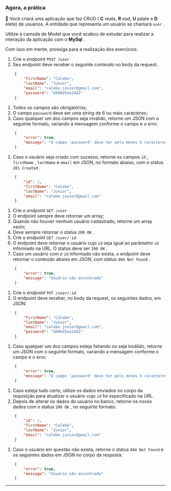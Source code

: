 
### Agora, a prática

🚀 Você criará uma aplicação que faz CRUD (  **C** reate,  **R** ead,  **U** pdate e  **D** elete) de usuários. A entidade que representa um usuário se chamará  `user`  .

Utilize a camada de Model que você acabou de estudar para realizar a interação da aplicação com o  **MySql** .

Com isso em mente, prossiga para a realização dos exercícios:

1.  Crie o  _endpoint_ `POST /user`
2.  Seu endpoint deve receber o seguinte conteúdo no body da request:
```json
    {
        "firstName": "Calebe",
        "lastName": "Junior",
        "email": "calebe.junior@gmail.com",
        "password": "d496d5ea2442"
    }
```

1.  Todos os campos são obrigatórios;
2.  O campo  `password`  deve ser uma string de 6 ou mais caracteres;
3.  Caso qualquer um dos campos seja inválido, retorne um JSON com o seguinte formato, variando a mensagem conforme o campo e o erro:
```json
    {
        "error": true,
        "message": "O campo 'password' deve ter pelo menos 6 caracteres"
    }
```

1.  Caso o usuário seja criado com sucesso, retorne os campos  `id`  ,  `firstName`  ,  `lastName`  e  `email`  em JSON, no formato abaixo, com o status  `201 Created`  .

```json
    {
        "id": 1,
        "firstName": "Calebe",
        "lastName": "Junior",
        "email": "calebe.junior@gmail.com"
    }
```

1.  Crie o  _endpoint_ `GET /user`
2.  O endpoint sempre deve retornar um array;
3.  Quando não houver nenhum usuário cadastrado, retorne um array vazio;
4.  Deve sempre retornar o status  `200 OK`  .
5.  Crie o  _endpoint_ `GET /user/:id`
6.  O endpoint deve retornar o usuário cujo  `id`  seja igual ao parâmetro  `id`  informado na URL. O status deve ser  `200 OK`  .
7.  Caso um usuário com o  `id`  informado não exista, o endpoint deve retornar o conteúdo abaixo em JSON, com status  `404 Not Found`  .

```json
    {
        "error": true,
        "message": "Usuário não encontrado"
    }
```

1.  Crie o  _endpoint_ `PUT /user/:id`
2.  O endpoint deve receber, no body da request, os seguintes dados, em JSON:

```json
    {
        "firstName": "Calebe",
        "lastName": "Junior",
        "email": "calebe.junior@gmail.com",
        "password": "d496d5ea2442"
    }
```

1.  Caso qualquer um dos campos esteja faltando ou seja inválido, retorne um JSON com o seguinte formato, variando a mensagem conforme o campo e o erro:

```json
    {
        "error": true,
        "message": "O campo 'password' deve ter pelo menos 6 caracteres"
    }
```

1.  Caso esteja tudo certo, utilize os dados enviados no corpo da requisição para atualizar o usuário cujo  `id`  foi especificado na URL.
2.  Depois de alterar os dados do usuário no banco, retorne os novos dados com o status  `200 OK`  , no seguinte formato:


```json
    {
        "id": 1,
        "firstName": "Calebe",
        "lastName": "Junior",
        "email": "calebe.junior@gmail.com"
    }
```

1.  Caso o usuário em questão não exista, retorne o status  `404 Not Found`  e os seguintes dados em JSON no corpo da resposta:

```json
    {
        "error": true,
        "message": "Usuário não encontrado"
    }
```

----------
